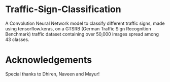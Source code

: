 # Traffic-Sign-Classification
A Convolution Neural Network model to classify different traffic signs, made using tensorflow.keras, on a GTSRB (German Traffic Sign Recognition Benchmark) traffic dataset containing over 50,000 images spread among 43 classes.

# Acknowledgements
Special thanks to Dhiren, Naveen and Mayur!
